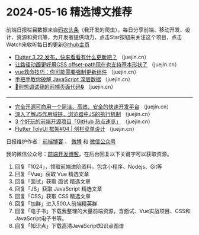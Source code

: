 # 2024-05-16 精选博文推荐

前端日报栏目数据来自[码农头条](http://toutiao.qdkfweb.cn/)（我开发的爬虫），每日分享前端、移动开发、设计、资源和资讯等，为开发者提供动力，点击Star按钮来关注这个项目，点击Watch来收听每日的更新[Github主页](https://github.com/kujian/frontendDaily)
* [Flutter 3.22 发布，快来看看有什么更新吧？](https://juejin.cn/post/7368757335802331174) （juejin.cn）
* [让路径动画更好用CSS offset-path现在也支持基本形状了](https://juejin.cn/post/7367700473996591116) （juejin.cn）
* [vue救命技巧：你可能需要强制更新组件](https://juejin.cn/post/7368469208647024659) （juejin.cn）
* [手把手教你破解 JavaScript 深层数据](https://juejin.cn/post/7368712423794589705) （juejin.cn）
* [🔏别想调试我的前端页面代码🔒](https://juejin.cn/post/7368313344712179739) （juejin.cn）

***
* [完全开源可商用一个简洁、高效、安全的快速开发平台](https://juejin.cn/post/7367659706868088843) （juejin.cn）
* [深入了解JS作用域链，浏览器中JS的执行机制](https://juejin.cn/post/7368401073089298486) （juejin.cn）
* [3 个好玩的前端开源项目「GitHub 热点速览」](https://juejin.cn/post/7368421137917542438) （juejin.cn）
* [Flutter TolyUI 框架#04 | 侧栏菜单设计](https://juejin.cn/post/7368693416832761891) （juejin.cn）

日报维护作者：[前端博客](https://qdkfweb.cn/) 、 [微博](http://weibo.com/kujian) 和 [微信公众号](https://open.weixin.qq.com/qr/code?username=caibaojian_com)

我的微信公众号：[前端开发博客](https://open.weixin.qq.com/qr/code?username=caibaojian_com)，在后台回复以下关键字可以获取资源。

1. 回复「1024」，领取前端进阶资料，包含小程序、Nodejs、Git等
2. 回复「Vue」获取 Vue 精选文章
3. 回复「面试」获取 面试 精选文章
4. 回复「JS」获取 JavaScript 精选文章
5. 回复「CSS」获取 CSS 精选文章
6. 回复「加群」进入500人前端精英群
7. 回复「电子书」下载我整理的大量前端资源，含面试、Vue实战项目、CSS和JavaScript电子书等。
8. 回复「知识点」下载高清JavaScript知识点图谱